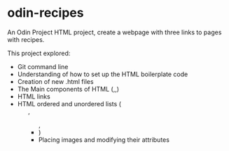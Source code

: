 # odin-recipes

An Odin Project HTML project, create a webpage with three links to pages with recipes.

This project explored:
- Git command line
- Understanding of how to set up the HTML boilerplate code
- Creation of new .html files
- The Main components of HTML (<html>,<head>,<body>)
- HTML links <a>
- HTML ordered and unordered lists (<ol>, <ul>, <li>)
- Placing images and modifying their attributes
